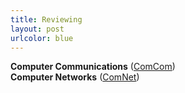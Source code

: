```yaml
---
title: Reviewing
layout: post
urlcolor: blue
--- 
```


<span class="anchor" id="review"></span>  

**Computer Communications** ([ComCom](https://www.journals.elsevier.com/computer-communications))  
**Computer Networks** ([ComNet](https://www.journals.elsevier.com/computer-networks))


